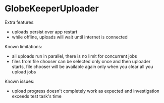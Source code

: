 # GlobeKeeperUploader

Extra features:
- uploads persist over app restart
- while offline, uploads will wait until internet is connected

Known limitations:
- all uploads run in parallel, there is no limit for concurrent jobs 
- files from file chooser can be selected only once and then uploader starts, file chooser will be available again only when you clear all you upload jobs

Known issues:
- upload progress doesn't completely work as expected and investigation exceeds test task's time 
